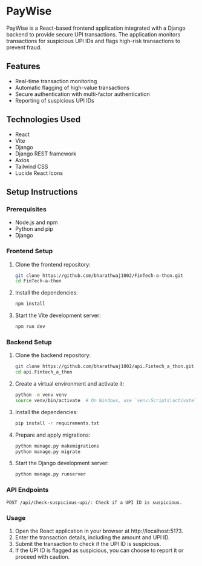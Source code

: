 # PayWise

PayWise is a React-based frontend application integrated with a Django backend to provide secure UPI transactions. The application monitors transactions for suspicious UPI IDs and flags high-risk transactions to prevent fraud.

## Features

- Real-time transaction monitoring
- Automatic flagging of high-value transactions
- Secure authentication with multi-factor authentication
- Reporting of suspicious UPI IDs

## Technologies Used

- React
- Vite
- Django
- Django REST framework
- Axios
- Tailwind CSS
- Lucide React Icons

## Setup Instructions

### Prerequisites

- Node.js and npm
- Python and pip
- Django

### Frontend Setup

1. Clone the frontend repository:

   ```sh
   git clone https://github.com/bharathwaj1002/FinTech-a-thon.git
   cd FinTech-a-thon

2. Install the dependencies:
    ```sh
    npm install

3. Start the Vite development server:
    ```sh
    npm run dev

### Backend Setup
1. Clone the backend repository:
    ```sh
    git clone https://github.com/bharathwaj1002/api.Fintech_a_thon.git
    cd api.Fintech_a_thon
2. Create a virtual environment and activate it:
    ```sh
    python -m venv venv
    source venv/bin/activate  # On Windows, use `venv\Scripts\activate`
3. Install the dependencies:
    ```sh
    pip install -r requirements.txt
4. Prepare and apply migrations:
    ```sh
    python manage.py makemigrations
    python manage.py migrate
5. Start the Django development server:
    ```sh
    python manage.py runserver

### API Endpoints

    POST /api/check-suspicious-upi/: Check if a UPI ID is suspicious.

### Usage
1. Open the React application in your browser at http://localhost:5173.
2. Enter the transaction details, including the amount and UPI ID.
3. Submit the transaction to check if the UPI ID is suspicious.
4. If the UPI ID is flagged as suspicious, you can choose to report it or proceed with caution.
